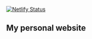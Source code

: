 [![Netlify Status](https://api.netlify.com/api/v1/badges/6cf56be9-de1b-4e1c-a21c-d5531f9e50ec/deploy-status)](https://app.netlify.com/sites/quirky-chandrasekhar-bdb3d4/deploys)

## My personal website
